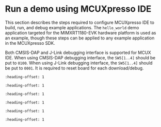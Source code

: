 # Run a demo using MCUXpresso IDE 

This section describes the steps required to configure MCUXpresso IDE to build, run, and debug example applications. The `hello_world` demo application targeted for the MIMXRT1180-EVK hardware platform is used as an example, though these steps can be applied to any example application in the MCUXpresso SDK.

Both CMSIS-DAP and J-Link debugging interface is supported for MCUX IDE. When using CMSIS-DAP debugging interface, the `SW5[1..4]` should be put to `0100`. When using J-Link debugging interface, the `SW5[1..4]` should be put to `0001`. It is required to reset board for each download/debug.


```{include} ../topics/ide_select_the_workspace_location.md
:heading-offset: 1
```

```{include} ../topics/ide_build_an_example_application.md
:heading-offset: 1
```

```{include} ../topics/ide_run_an_example_application.md
:heading-offset: 1
```

```{include} ../topics/ide_build_a_multicore_example_application.md
:heading-offset: 1
```

```{include} ../topics/ide_run_a_multicore_example_application.md
:heading-offset: 1
```

```{include} ../topics/ide_run_applications_via_JLink_debug_interface.md
:heading-offset: 1
```

